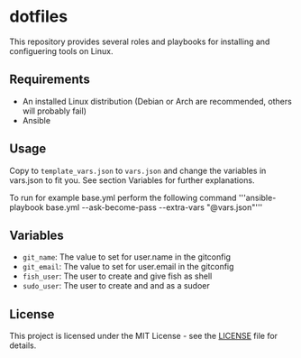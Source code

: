 # dotfiles

This repository provides several roles and playbooks for installing and configuering tools on Linux.

## Requirements
- An installed Linux distribution (Debian or Arch are recommended, others will probably fail)
- Ansible

## Usage

Copy to `template_vars.json` to `vars.json` and change the variables in vars.json to fit you. See section Variables for further explanations.

To run for example base.yml perform the following command
'''ansible-playbook base.yml --ask-become-pass --extra-vars "@vars.json"'''

## Variables
- `git_name`: The value to set for user.name in the gitconfig
- `git_email`: The value to set for user.email in the gitconfig
- `fish_user`: The user to create and give fish as shell
- `sudo_user`: The user to create and and as a sudoer

## License
This project is licensed under the MIT License - see the [LICENSE](LICENSE) file for details.
